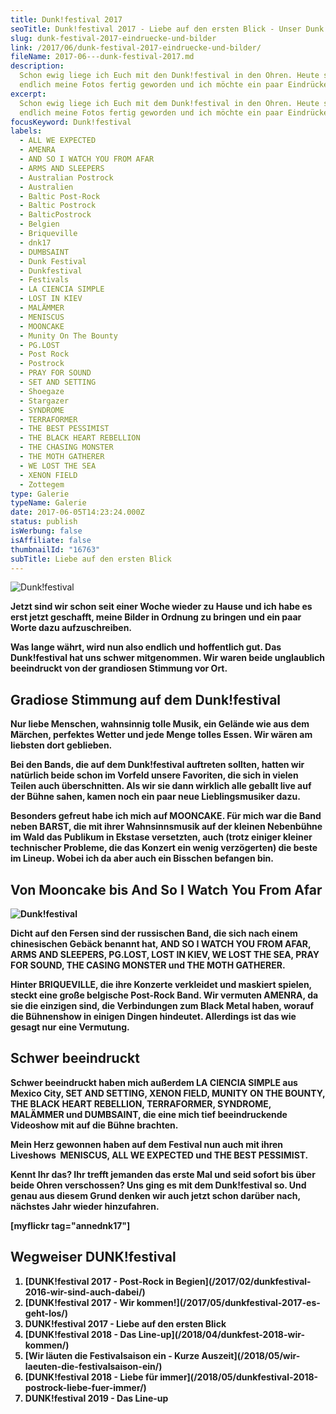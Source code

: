 ```yaml
---
title: Dunk!festival 2017
seoTitle: Dunk!festival 2017 - Liebe auf den ersten Blick - Unser Dunk!festival
slug: dunk-festival-2017-eindruecke-und-bilder
link: /2017/06/dunk-festival-2017-eindruecke-und-bilder/
fileName: 2017-06---dunk-festival-2017.md
description:
  Schon ewig liege ich Euch mit den Dunk!festival in den Ohren. Heute sind
  endlich meine Fotos fertig geworden und ich möchte ein paar Eindrücke teilen.
excerpt:
  Schon ewig liege ich Euch mit dem Dunk!festival in den Ohren. Heute sind
  endlich meine Fotos fertig geworden und ich möchte ein paar Eindrücke teilen.
focusKeyword: Dunk!festival
labels:
  - ALL WE EXPECTED
  - AMENRA
  - AND SO I WATCH YOU FROM AFAR
  - ARMS AND SLEEPERS
  - Australian Postrock
  - Australien
  - Baltic Post-Rock
  - Baltic Postrock
  - BalticPostrock
  - Belgien
  - Briqueville
  - dnk17
  - DUMBSAINT
  - Dunk Festival
  - Dunkfestival
  - Festivals
  - LA CIENCIA SIMPLE
  - LOST IN KIEV
  - MALÄMMER
  - MENISCUS
  - MOONCAKE
  - Munity On The Bounty
  - PG.LOST
  - Post Rock
  - Postrock
  - PRAY FOR SOUND
  - SET AND SETTING
  - Shoegaze
  - Stargazer
  - SYNDROME
  - TERRAFORMER
  - THE BEST PESSIMIST
  - THE BLACK HEART REBELLION
  - THE CHASING MONSTER
  - THE MOTH GATHERER
  - WE LOST THE SEA
  - XENON FIELD
  - Zottegem
type: Galerie
typeName: Galerie
date: 2017-06-05T14:23:24.000Z
status: publish
isWerbung: false
isAffiliate: false
thumbnailId: "16763"
subTitle: Liebe auf den ersten Blick
---
```


![Dunk!festival](http://cardamonchai.com/wp-content/uploads/2017/06/34984055891_3adae7c598_k-640x480.jpg)

<strong>

Jetzt sind wir schon seit einer Woche wieder zu Hause und ich habe es erst jetzt
geschafft, meine Bilder in Ordnung zu bringen und ein paar Worte dazu
aufzuschreiben.

Was lange währt, wird nun also endlich und hoffentlich gut. Das Dunk!festival
hat uns schwer mitgenommen. Wir waren beide unglaublich beeindruckt von der
grandiosen Stimmung vor Ort.

## Gradiose Stimmung auf dem Dunk!festival

Nur liebe Menschen, wahnsinnig tolle Musik, ein Gelände wie aus dem Märchen,
perfektes Wetter und jede Menge tolles Essen. Wir wären am liebsten dort
geblieben.

Bei den Bands, die auf dem Dunk!festival auftreten sollten, hatten wir natürlich
beide schon im Vorfeld unsere Favoriten, die sich in vielen Teilen auch
überschnitten. Als wir sie dann wirklich alle geballt live auf der Bühne sahen,
kamen noch ein paar neue Lieblingsmusiker dazu.

Besonders gefreut habe ich mich auf MOONCAKE. Für mich war die Band neben BARST,
die mit ihrer Wahnsinnsmusik auf der kleinen Nebenbühne im Wald das Publikum in
Ekstase versetzten, auch (trotz einiger kleiner technischer Probleme, die das
Konzert ein wenig verzögerten) die beste im Lineup. Wobei ich da aber auch ein
Bisschen befangen bin.

## Von Mooncake bis And So I Watch You From Afar

![Dunk!festival](http://cardamonchai.com/wp-content/uploads/2017/06/34984028381_15860917b1_k-640x426.jpg)

Dicht auf den Fersen sind der russischen Band, die sich nach einem chinesischen
Gebäck benannt hat, AND SO I WATCH YOU FROM AFAR, ARMS AND SLEEPERS, PG.LOST,
LOST IN KIEV, WE LOST THE SEA, PRAY FOR SOUND, THE CASING MONSTER und THE MOTH
GATHERER.

Hinter BRIQUEVILLE, die ihre Konzerte verkleidet und maskiert spielen, steckt
eine große belgische Post-Rock Band. Wir vermuten AMENRA, da sie die einzigen
sind, die Verbindungen zum Black Metal haben, worauf die Bühnenshow in einigen
Dingen hindeutet. Allerdings ist das wie gesagt nur eine Vermutung.

## Schwer beeindruckt

Schwer beeindruckt haben mich außerdem LA CIENCIA SIMPLE aus Mexico City, SET
AND SETTING, XENON FIELD, MUNITY ON THE BOUNTY, THE BLACK HEART REBELLION,
TERRAFORMER, SYNDROME, MALÄMMER und DUMBSAINT, die eine mich tief beeindruckende
Videoshow mit auf die Bühne brachten.

Mein Herz gewonnen haben auf dem Festival nun auch mit ihren Liveshows 
MENISCUS, ALL WE EXPECTED und THE BEST PESSIMIST.

Kennt Ihr das? Ihr trefft jemanden das erste Mal und seid sofort bis über beide
Ohren verschossen? Uns ging es mit dem Dunk!festival so. Und genau aus diesem
Grund denken wir auch jetzt schon darüber nach, nächstes Jahr wieder
hinzufahren.

[myflickr tag="annednk17"]

## Wegweiser DUNK!festival

<ol>
    <li> [DUNK!festival 2017 - Post-Rock in Begien](/2017/02/dunkfestival-2016-wir-sind-auch-dabei/) </li>
    <li> [DUNK!festival 2017 - Wir kommen!](/2017/05/dunkfestival-2017-es-geht-los/) </li>
    <li>DUNK!festival 2017 - Liebe auf den ersten Blick</li>
    <li> [DUNK!festival 2018 - Das Line-up](/2018/04/dunkfest-2018-wir-kommen/) </li>
    <li> [Wir läuten die Festivalsaison ein - Kurze Auszeit](/2018/05/wir-laeuten-die-festivalsaison-ein/) </li>
    <li> [DUNK!festival 2018 - Liebe für immer](/2018/05/dunkfestival-2018-postrock-liebe-fuer-immer/) </li>
    <li>DUNK!festival 2019 - Das Line-up</li>
</ol>

[](/2015/03/die-ultimative-vegane-festivalliste)

